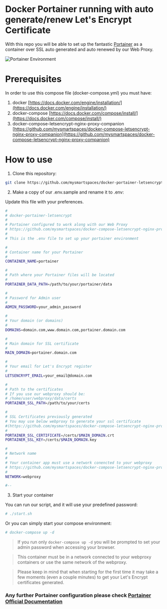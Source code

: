# Docker Portainer running with auto generate/renew Let's Encrypt Certificate

With this repo you will be able to set up the fantastic [Portainer](https://portainer.io) as a container over SSL auto generated and auto renewed by our Web Proxy.

![Portainer Environment](https://github.com/mysmartspaces/images/blob/master/portainer.jpg)

# Prerequisites

In order to use this compose file (docker-compose.yml) you must have:

1. docker [https://docs.docker.com/engine/installation/](https://docs.docker.com/engine/installation/)
2. docker-compose [https://docs.docker.com/compose/install/](https://docs.docker.com/compose/install/)
3. docker-compose-letsencrypt-nginx-proxy-companion [https://github.com/mysmartspaces/docker-compose-letsencrypt-nginx-proxy-companion](https://github.com/mysmartspaces/docker-compose-letsencrypt-nginx-proxy-companion)

# How to use

1. Clone this repository:

```bash
git clone https://github.com/mysmartspaces/docker-portainer-letsencrypt.git
```

2. Make a copy of our .env.sample and rename it to .env:

Update this file with your preferences.

```bash
#
# docker-portainer-letsencrypt
# 
# Portainer configured to work along with our Web Proxy
# https://github.com/mysmartspaces/docker-compose-letsencrypt-nginx-proxy-companion
#
# This is the .env file to set up your portainer environment

#
# Container name for your Portainer
#
CONTAINER_NAME=portainer

#
# Path where your Portainer files will be located
#
PORTAINER_DATA_PATH=/path/to/your/portainer/data

#
# Password for Admin user
#
ADMIN_PASSWORD=your_admin_password

#
# Your domain (or domains)
#
DOMAINS=domain.com,www.domain.com,portainer.domain.com

#
# Main domain for SSL certificate
#
MAIN_DOMAIN=portainer.domain.com

#
# Your email for Let's Encrypt register
#
LETSENCRYPT_EMAIL=your_email@domain.com

#
# Path to the certificates
# If you use our webproxy should be:
# /home/user/webproxy/data/certs
PORTAINER_SSL_PATH=/path/to/your/certs

#
# SSL Certificates previously generated
# You may use below webproxy to generate your ssl certificate
#(https://github.com/mysmartspaces/docker-compose-letsencrypt-nginx-proxy-companion)
#
PORTAINER_SSL_CERTIFICATE=/certs/$MAIN_DOMAIN.crt
PORTAINER_SSL_KEY=/certs/$MAIN_DOMAIN.key

#
# Network name
# 
# Your container app must use a network conencted to your webproxy 
# https://github.com/mysmartspaces/docker-compose-letsencrypt-nginx-proxy-companion
#
NETWORK=webproxy

#--
```

3. Start your container

You can run our script, and it will use your predefined password:
```bash
# ./start.sh
```

Or you can simply start your compose environment:
```bash
# docker-compose up -d
```

> If you run only `docker-compose up -d` you will be prompted to set your admin password when accessing your browser.

> This container must be in a network connected to your webproxy containers or use the same network of the webproxy.

> Please keep in mind that when starting for the first time it may take a few moments (even a couple minutes) to get your Let's Encrypt certificates generated.

### Any further Portainer configuration please check [Portainer Official Documentation](https://portainer.readthedocs.io/en/stable/index.html)

